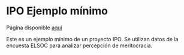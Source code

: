 # IPO Ejemplo mínimo

Página disponible [aquí](https://juancarloscastillo.github.io/ejemploclasegithub/)


Este es un ejemplo mínimo de un proyecto IPO. Se utilizan datos de la encuesta ELSOC para analizar percepción de meritocracia.
